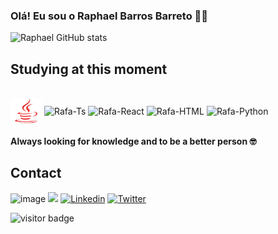 ### Olá! Eu sou o Raphael Barros Barreto 🤚🏻

![Raphael GitHub stats](https://github-readme-stats.vercel.app/api?username=raphafulldev&show_icons=true&theme=radical)

## Studying at this moment

<div style="display: inline_block"><br>
  <img align="center" alt="Rafa-Js" height="40" width="50" src="https://raw.githubusercontent.com/devicons/devicon/master/icons/java/java-plain.svg">
  <img align="center" alt="Rafa-Ts" height="40" width="50" src="https://cdn.jsdelivr.net/gh/devicons/devicon/icons/spring/spring-original-wordmark.svg">
  <img align="center" alt="Rafa-React" height="40" width="50" src="https://cdn.jsdelivr.net/gh/devicons/devicon/icons/mongodb/mongodb-original-wordmark.svg">
  <img align="center" alt="Rafa-HTML" height="40" width="50" src="https://cdn.jsdelivr.net/gh/devicons/devicon/icons/mysql/mysql-original-wordmark.svg">
  <img align="center" alt="Rafa-Python" height="40" width="50" src="https://cdn.jsdelivr.net/gh/devicons/devicon/icons/postgresql/postgresql-original-wordmark.svg">
  
</div>



  
#### Always looking for knowledge and to be a better person 🤓

## Contact
![image](https://img.shields.io/badge/Gmail-D14836?style=for-the-badge&logo=gmail&logoColor=white)
<a href="https://instagram.com/rafaballerini" target="_blank"><img src="https://img.shields.io/badge/-Instagram-%23E4405F?style=for-the-badge&logo=instagram&logoColor=white" target="_blank"></a>
[![Linkedin](https://img.shields.io/badge/LinkedIn-0077B5?style=for-the-badge&logo=linkedin&logoColor=white/)](https://www.linkedin.com/in/raphael-barros-376583264/)
[![Twitter](https://img.shields.io/badge/Twitter-1DA1F2?style=for-the-badge&logo=twitter&logoColor=white)](https://twitter.com/Phael_Barrox)
  
![visitor badge](https://visitor-badge.glitch.me/badge?page_id=jwenjian.visitor-badge)
